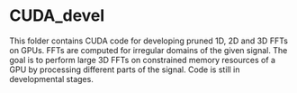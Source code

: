 # CUDA_devel
This folder contains CUDA code for developing pruned 1D, 2D and 3D FFTs on GPUs. FFTs are computed for irregular domains of the given signal. The goal is to perform large 3D FFTs on constrained memory resources of a GPU by processing different parts of the signal. Code is still in developmental stages. 



